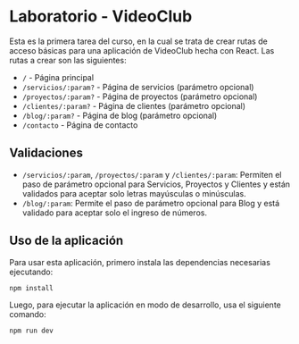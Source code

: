 # Laboratorio - VideoClub

Esta es la primera tarea del curso, en la cual se trata de crear rutas de acceso básicas para una aplicación de VideoClub hecha con React. Las rutas a crear son las siguientes:

- `/` - Página principal
- `/servicios/:param?` - Página de servicios (parámetro opcional)
- `/proyectos/:param?` - Página de proyectos (parámetro opcional)
- `/clientes/:param?` - Página de clientes (parámetro opcional)
- `/blog/:param?` - Página de blog (parámetro opcional)
- `/contacto` - Página de contacto

## Validaciones

- `/servicios/:param`, `/proyectos/:param` y `/clientes/:param`: Permiten el paso de parámetro opcional para Servicios, Proyectos y Clientes y están validados para aceptar solo letras mayúsculas o minúsculas.
- `/blog/:param`: Permite el paso de parámetro opcional para Blog y está validado para aceptar solo el ingreso de números.

## Uso de la aplicación

Para usar esta aplicación, primero instala las dependencias necesarias ejecutando:

```sh
npm install
```
Luego, para ejecutar la aplicación en modo de desarrollo, usa el siguiente comando:

```sh
npm run dev
```
